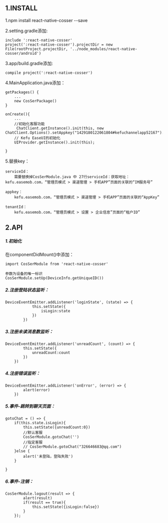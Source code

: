 ## 1.INSTALL
1.npm install react-native-cosser --save

2.setting.gradle添加:

	include ':react-native-cosser'
    project(':react-native-cosser').projectDir = new File(rootProject.projectDir, '../node_modules/react-native-cosser/android')
    
3.app/build.gradle添加:

	compile project(':react-native-cosser')
	
4.MainApplication.java添加：

    getPackages() {
        ...
	    new CosSerPackage()
	}

	onCreate(){
	    ...
    	//初始化客服功能
         ChatClient.getInstance().init(this, new ChatClient.Options().setAppkey("1429180122061804#kefuchannelapp52167").setTenantId("52167"));
        // Kefu EaseUI的初始化
        UIProvider.getInstance().init(this);

	}
	
5.替换key：

    serviceId：
        需要替换掉CosSerModule.java 中 27行serviceId：获取地址：kefu.easemob.com，“管理员模式 > 渠道管理 > 手机APP”页面的关联的“IM服务号”
        
    appkey：
        kefu.easemob.com，“管理员模式 > 渠道管理 > 手机APP”页面的关联的“AppKey”
        
    tenantId：
        kefu.easemob.com，“管理员模式 > 设置 > 企业信息”页面的“租户ID”
        
        
## 2.API
##### 1.初始化
在componentDidMount()中添加：

    import CosSerModule from 'react-native-cosser'

    参数为设备的唯一标识
    CosSerModule.setUp(DeviceInfo.getUniqueID())
    
##### 2.注册登陆状态监听：
    DeviceEventEmitter.addListener('loginState', (state) => {
                this.setState({
                    isLogin:state
                })
            })
##### 3.注册未读消息数监听：
    DeviceEventEmitter.addListener('unreadCount', (count) => {
            this.setState({
                unreadCount:count
            })
        })
##### 4.注册错误监听：
    DeviceEventEmitter.addListener('onError', (error) => {
            alert(error)
        })
##### 5.事件-跳转到聊天页面：
    gotoChat = () => {
        if(this.state.isLogin){
            this.setState({unreadCount:0})
            //默认客服
            CosSerModule.gotoChat('')
            //指定客服
            // CosSerModule.gotoChat("326646683@qq.com")
        }else {
            alert('未登陆，登陆失败')
        }

    }
##### 6.事件-注销：
    CosSerModule.logout(result => {
            alert(result)
            if(result == true){
                this.setState({isLogin:false})
            }
        });
    
